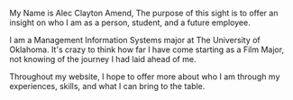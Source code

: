 My Name is Alec Clayton Amend,
The purpose of this sight is to offer an insight on who I am as a person, student, and a future employee.

I am a Management Information Systems major at The University of Oklahoma. It's crazy to think how far I have come
starting as a Film Major, not knowing of the journey I had laid ahead of me.

Throughout my website, I hope to offer more about who I am through my experiences, skills, and what I can bring to the table.


